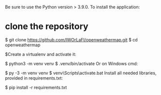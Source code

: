 Be sure to use the Python version > 3.9.0.
To install the application:

# clone the repository
$ git clone https://github.com/IWOrLaFI/openweathermap.git
$ cd openweathermap

$Create a virtualenv and activate it:

$ python3 -m venv venv
$ .venv/bin/activate
Or on Windows cmd:

$ py -3 -m venv venv
$ venv\Scripts\activate.bat
Install all needed libraries, provided in requirements.txt:

$ pip install -r requirements.txt